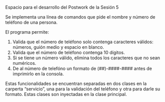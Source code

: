 Espacio para el desarrollo del Postwork de la Sesión 5

Se implementa una línea de comandos que pide el nombre y número de teléfono de una persona.


El programa permite:


1. Valida que el número de teléfono solo contenga caracteres válidos: números, guión medio y espacio en blanco.
2. Valida que el número de teléfono contenga 10 dígitos.
3. Si se tiene un número válido, elimina todos los caracteres que no sean numéricos.
4. De al número de telefóno un formato de (##)-####-#### antes de imprimirlo en la consola.

Estas funcionalidades se encuentran separadas en dos clases en la carperta “servicio”, una para la validación del teléfono y otra para darle su formato. Estas clases
son inyectadas en la clase principal.

